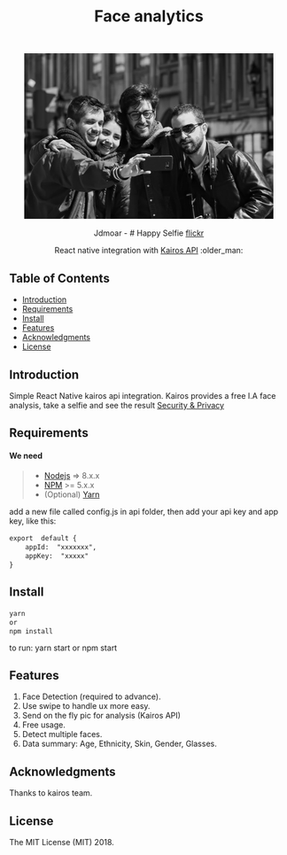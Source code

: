 
<h1 align="center"> Face analytics </h1> <br>
<p align="center">
  <img alt="gif xiaomi band and slide" title="mi band 2 script pc" src="https://raw.githubusercontent.com/NoRoboto/face-analytics/master/faces-header.jpg?token=AID74VSaC19ff-CQ99sD71EpwISCWWIlks5bUlAhwA%3D%3D" width="450">
</p>
<p align="center">
Jdmoar - # Happy Selfie <a href="https://www.flickr.com/photos/jdmoar/">flickr<a/>
</p>

<p align="center">
React native integration with <a href="https://www.kairos.com">Kairos API</a> :older_man:
</p>

## Table of Contents

- [Introduction](#introduction)
- [Requirements](#requirements)
- [Install](#install)
- [Features](#features)
- [Acknowledgments](#acknowledgments)
- [License](#license)

## Introduction

Simple React Native kairos api integration. Kairos provides a  free I.A  face analysis, take a selfie and see the result [Security & Privacy](https://www.kairos.com/faq#security-privacy)

## Requirements

#### <i class="icon-list"></i> We need

> - [Nodejs](https://nodejs.org/en/) => 8.x.x
> - [NPM](https://www.npmjs.com/) >= 5.x.x 
> - (Optional) [Yarn](https://yarnpkg.com/en/)

add a new file called config.js in api folder, then add your api key and app key, like this:

```
export  default {
	appId:  "xxxxxxx",
	appKey:  "xxxxx"
}
```

## Install

```
yarn
or
npm install
```
to run: yarn start or npm start

## Features

 1. Face Detection (required to advance).
 2. Use swipe to handle ux more easy.
 3. Send on the fly pic for analysis (Kairos API)
 4. Free usage.
 5. Detect multiple faces.
 6. Data summary: Age, Ethnicity, Skin, Gender, Glasses.

## Acknowledgments

Thanks to kairos team.

## License
The MIT License (MIT) 2018.
